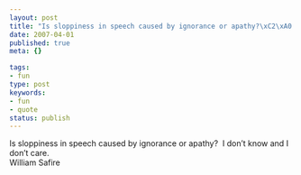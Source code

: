 ```yaml
---
layout: post
title: "Is sloppiness in speech caused by ignorance or apathy?\xC2\xA0 I don\xE2\x80\x99t know and I don\xE2\x80\x99t care."
date: 2007-04-01
published: true
meta: {}

tags:
- fun
type: post
keywords:
- fun
- quote
status: publish
---
```

Is sloppiness in speech caused by ignorance or apathy?  I don&#8217;t know and I don&#8217;t care.<br />William Safire
